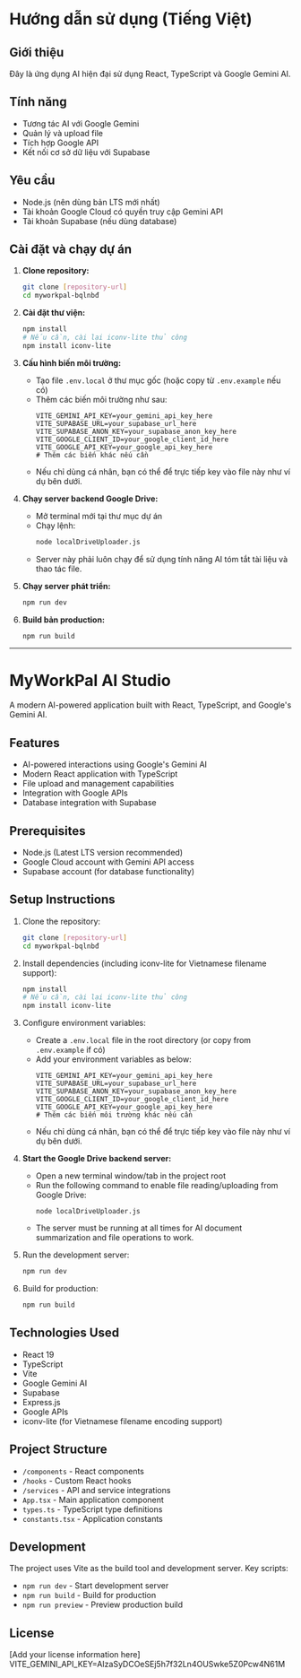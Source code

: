 # Hướng dẫn sử dụng (Tiếng Việt)

## Giới thiệu
Đây là ứng dụng AI hiện đại sử dụng React, TypeScript và Google Gemini AI.

## Tính năng
- Tương tác AI với Google Gemini
- Quản lý và upload file
- Tích hợp Google API
- Kết nối cơ sở dữ liệu với Supabase

## Yêu cầu
- Node.js (nên dùng bản LTS mới nhất)
- Tài khoản Google Cloud có quyền truy cập Gemini API
- Tài khoản Supabase (nếu dùng database)

## Cài đặt và chạy dự án

1. **Clone repository:**
   ```bash
   git clone [repository-url]
   cd myworkpal-bqlnbđ
   ```

2. **Cài đặt thư viện:**
   ```bash
   npm install
   # Nếu cần, cài lại iconv-lite thủ công
   npm install iconv-lite
   ```

3. **Cấu hình biến môi trường:**
   - Tạo file `.env.local` ở thư mục gốc (hoặc copy từ `.env.example` nếu có)
   - Thêm các biến môi trường như sau:
     ```env
     VITE_GEMINI_API_KEY=your_gemini_api_key_here
     VITE_SUPABASE_URL=your_supabase_url_here
     VITE_SUPABASE_ANON_KEY=your_supabase_anon_key_here
     VITE_GOOGLE_CLIENT_ID=your_google_client_id_here
     VITE_GOOGLE_API_KEY=your_google_api_key_here
     # Thêm các biến khác nếu cần
     ```
   - Nếu chỉ dùng cá nhân, bạn có thể để trực tiếp key vào file này như ví dụ bên dưới.

4. **Chạy server backend Google Drive:**
   - Mở terminal mới tại thư mục dự án
   - Chạy lệnh:
     ```bash
     node localDriveUploader.js
     ```
   - Server này phải luôn chạy để sử dụng tính năng AI tóm tắt tài liệu và thao tác file.

5. **Chạy server phát triển:**
   ```bash
   npm run dev
   ```

6. **Build bản production:**
   ```bash
   npm run build
   ```

---

# MyWorkPal AI Studio

A modern AI-powered application built with React, TypeScript, and Google's Gemini AI.

## Features

- AI-powered interactions using Google's Gemini AI
- Modern React application with TypeScript
- File upload and management capabilities
- Integration with Google APIs
- Database integration with Supabase

## Prerequisites

- Node.js (Latest LTS version recommended)
- Google Cloud account with Gemini API access
- Supabase account (for database functionality)

## Setup Instructions

1. Clone the repository:
   ```bash
   git clone [repository-url]
   cd myworkpal-bqlnbđ
   ```

2. Install dependencies (including iconv-lite for Vietnamese filename support):
   ```bash
   npm install
   # Nếu cần, cài lại iconv-lite thủ công
   npm install iconv-lite
   ```

3. Configure environment variables:
   - Create a `.env.local` file in the root directory (or copy from `.env.example` if có)
   - Add your environment variables as below:
     ```env
     VITE_GEMINI_API_KEY=your_gemini_api_key_here
     VITE_SUPABASE_URL=your_supabase_url_here
     VITE_SUPABASE_ANON_KEY=your_supabase_anon_key_here
     VITE_GOOGLE_CLIENT_ID=your_google_client_id_here
     VITE_GOOGLE_API_KEY=your_google_api_key_here
     # Thêm các biến môi trường khác nếu cần
     ```
   - Nếu chỉ dùng cá nhân, bạn có thể để trực tiếp key vào file này như ví dụ bên dưới.

4. **Start the Google Drive backend server:**
   - Open a new terminal window/tab in the project root
   - Run the following command to enable file reading/uploading from Google Drive:
     ```
     node localDriveUploader.js
     ```
   - The server must be running at all times for AI document summarization and file operations to work.

5. Run the development server:
   ```bash
   npm run dev
   ```

6. Build for production:
   ```bash
   npm run build
   ```

## Technologies Used

- React 19
- TypeScript
- Vite
- Google Gemini AI
- Supabase
- Express.js
- Google APIs
- iconv-lite (for Vietnamese filename encoding support)

## Project Structure

- `/components` - React components
- `/hooks` - Custom React hooks
- `/services` - API and service integrations
- `App.tsx` - Main application component
- `types.ts` - TypeScript type definitions
- `constants.tsx` - Application constants

## Development

The project uses Vite as the build tool and development server. Key scripts:

- `npm run dev` - Start development server
- `npm run build` - Build for production
- `npm run preview` - Preview production build

## License

[Add your license information here]
VITE_GEMINI_API_KEY=AIzaSyDCOeSEj5h7f32Ln4OUSwke5Z0Pcw4N61M